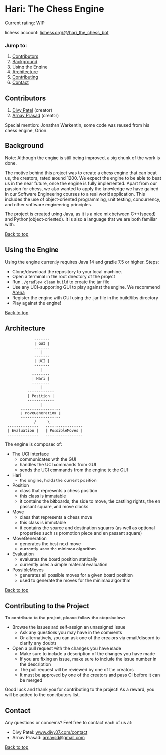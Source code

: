 # Hari: The Chess Engine

Current rating: WIP

lichess account: [lichess.org/@/hari_the_chess_bot](https://lichess.org/@/hari_the_chess_bot)

### Jump to:

1. [Contributors](#contributors)
2. [Background](#background)
3. [Using the Engine](#using-the-engine)
4. [Architecture](#architecture)
5. [Contributing](#contributing-to-the-project)
6. [Contact](#contact)

## Contributors

1. [Divy Patel](https://github.com/divy-07) (creator)
2. [Arnav Prasad](https://github.com/arnavpd) (creator)

Special mention: Jonathan Warkentin, some code was reused from his chess engine, Orion.

## Background

[//]: # "Edit this section when implementation is complete"

Note: Although the engine is still being improved, a big chunk of the work is done.

The motive behind this project was to create a chess engine that can beat us, the creators, rated around 1200.
We expect the engine to be able to beat us in the near future, once the engine is fully implemented.
Apart from our passion for chess, we also wanted to apply the knowledge we have gained in our Software Engineering courses to a real world application.
This includes the use of object-oriented programming, unit testing, concurrency, and other software engineering principles.

The project is created using Java, as it is a nice mix between C++(speed) and Python(object-oriented).
It is also a language that we are both familiar with.

[Back to top](#hari--the-chess-engine)

## Using the Engine

Using the engine currently requires Java 14 and gradle 7.5 or higher.
Steps:
- Clone/download the repository to your local machine.
- Open a terminal in the root directory of the project
- Run `./gradlew clean build` to create the jar file
- Use any UCI-supporting GUI to play against the engine. We recommend [Arena](http://www.playwitharena.de/)
- Register the engine with GUI using the .jar file in the build/libs directory
- Play against the engine!

[Back to top](#hari--the-chess-engine)

## Architecture

```
             -------
             | GUI |
             -------
                |
             -------
             | UCI |
             -------
                |  
            --------
            | Hari |
            --------
                |  
          ------------
          | Position |
          ------------
                |
       ------------------
       | MoveGeneration |
       ------------------
             /     \
 --------------   -----------------
 | Evaluation |   | PossibleMoves |
 --------------   -----------------
```

The engine is composed of:
- The UCI interface 
  - communicates with the GUI
  - handles the UCI commands from GUI
  - sends the UCI commands from the engine to the GUI
- Hari
  - the engine, holds the current position
- Position
  - class that represents a chess position
  - this class is immutable
  - it contains the bitboards, the side to move, the castling rights, the en passant square, and move clocks
- Move
  - class that represents a chess move
  - this class is immutable
  - it contains the source and destination squares (as well as optional properties such as promotion piece and en passant square)
- MoveGeneration
  - generates the best next move
  - currently uses the minimax algorithm
- Evaluation
  - evaluates the board position statically
  - currently uses a simple material evaluation
- PossibleMoves
  - generates all possible moves for a given board position
  - used to generate the moves for the minimax algorithm

[Back to top](#hari--the-chess-engine)

## Contributing to the Project

To contribute to the project, please follow the steps below:
- Browse the issues and self-assign an unassigned issue
  - Ask any questions you may have in the comments
  - Or alternatively, you can ask one of the creators via email/discord to clarify any doubts
- Open a pull request with the changes you have made
  - Make sure to include a description of the changes you have made
  - If you are fixing an issue, make sure to include the issue number in the description
  - The pull request will be reviewed by one of the creators
  - It must be approved by one of the creators and pass CI before it can be merged

Good luck and thank you for contributing to the project!
As a reward, you will be added to the contributors list.

## Contact

Any questions or concerns? Feel free to contact each of us at:

- Divy Patel: www.divy07.com/contact
- Arnav Prasad: [arnavpd@gmail.com](mailto:arnavpd@gmail.com)

[Back to top](#hari--the-chess-engine)
